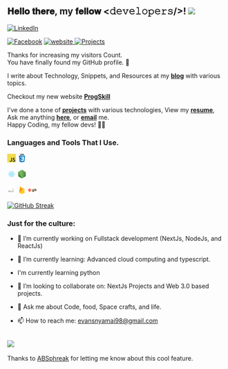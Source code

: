 <h2> 𝐇𝐞𝐥𝐥𝐨 𝐭𝐡𝐞𝐫𝐞, my 𝐟𝐞𝐥𝐥𝐨𝐰 <𝚍𝚎𝚟𝚎𝚕𝚘𝚙𝚎𝚛𝚜/>! <img src="https://github.com/manuarora700/manuarora700/blob/master/gifs/Hi.gif" width="30px"> </h2>

<div align="center" width="50">

<!-- <img src="https://i.imgur.com/dTYwdG1.gif" alt="Welcome!" width="300"/> -->


</div>

<!-- ![visitors](https://visitor-badge.glitch.me/badge?page_id=manuarora700.manuarora700) -->
<a href="https://www.linkedin.com/in/evans-mutuku-5407391b9" target="_blank"><img src="https://img.shields.io/badge/LinkedIn-%230077B5.svg?&style=flat-square&logo=linkedin&logoColor=white" alt="LinkedIn"></a>
<!-- <a href="https://www.instagram.com/maninthere" target="_blank"><img src="https://img.shields.io/badge/Instagram-%23E4405F.svg?&style=flat-square&logo=instagram&logoColor=white" alt="Instagram"></a> -->
<a href="https://www.facebook.com/evan.mutuku" target="_blank"><img src="https://img.shields.io/badge/Facebook-%231877F2.svg?&style=flat-square&logo=facebook&logoColor=white" alt="Facebook"></a>
<a href="http://melbite.com" target="_blank">
<img src="https://img.shields.io/static/v1?label=Website&message=melbite.com&color=%230076D6&style=flat-square&logo=internet-explorer&logoColor=%230076D6" alt="website"/>
</a>
<a href="http://evansmutuku-24161.web.app/" target="_blank">
<img src="https://img.shields.io/badge/Projects-10+-yellow?&style=flat-square" alt="Projects"/>
</a>
<br>

Thanks for increasing my visitors Count.  <br>
You have finally found my GitHub profile. 👋
<br>

I write about Technology, Snippets, and Resources at my **[blog](https://melbite.com/)** with various topics.

Checkout my new website **[ProgSkill](https://progskill.com/)**

I've done a tone of **[projects](https://evansmutuku-24161.web.app/)** with various technologies, 
View my **[resume](https://drive.google.com/file/d/1Q7V-WJmHhYTBLg8Nk4CefA1S6nL30LFo/view)**, 
Ask me anything **[here](https://github.com/Evans-mutuku/Evans-mutuku/issues/new)**, 
or **[email](mailto:evansnyamai98@gmai.com)** me. 
<br>
Happy Coding, my fellow devs! 💪🏽 <br>


<!-- <img src="https://github-readme-stats.vercel.app/api?username=manuarora700&show_icons=true&title_color=ffc857&icon_color=8ac926&text_color=daf7dc&bg_color=151515" alt="Manu Arora's Github Stats"> -->

<h3><strong>Languages and Tools That I Use.</strong></h3>  

<code><img height="20" src="https://raw.githubusercontent.com/github/explore/80688e429a7d4ef2fca1e82350fe8e3517d3494d/topics/javascript/javascript.png"></code>
<code><img height="20" src="https://raw.githubusercontent.com/github/explore/80688e429a7d4ef2fca1e82350fe8e3517d3494d/topics/css/css.png"></code>
<!-- <code><img height="20" src="https://raw.githubusercontent.com/github/explore/80688e429a7d4ef2fca1e82350fe8e3517d3494d/topics/java/java.png"></code> -->
<!-- <code><img height="20" src="https://raw.githubusercontent.com/github/explore/80688e429a7d4ef2fca1e82350fe8e3517d3494d/topics/typescript/typescript.png"></code> -->
<!-- <code><img height="20" src="https://raw.githubusercontent.com/github/explore/80688e429a7d4ef2fca1e82350fe8e3517d3494d/topics/angular/angular.png"></code> -->
<code><img height="20" src="https://raw.githubusercontent.com/github/explore/80688e429a7d4ef2fca1e82350fe8e3517d3494d/topics/react/react.png"></code>
<code><img height="20" src="https://raw.githubusercontent.com/github/explore/80688e429a7d4ef2fca1e82350fe8e3517d3494d/topics/nodejs/nodejs.png"></code>
<!-- <code><img height="20" src="https://raw.githubusercontent.com/github/explore/80688e429a7d4ef2fca1e82350fe8e3517d3494d/topics/cpp/cpp.png"></code> -->
<code><img height="20" src="https://raw.githubusercontent.com/github/explore/80688e429a7d4ef2fca1e82350fe8e3517d3494d/topics/mysql/mysql.png"></code>
<code><img height="20" src="https://raw.githubusercontent.com/github/explore/80688e429a7d4ef2fca1e82350fe8e3517d3494d/topics/firebase/firebase.png"></code>
<code><img height="20" src="https://raw.githubusercontent.com/github/explore/80688e429a7d4ef2fca1e82350fe8e3517d3494d/topics/git/git.png"></code>
<div align="center">

</div>

[![GitHub Streak](https://streak-stats.demolab.com/?user=Evans-mutuku&theme=dark)](https://git.io/streak-stats)

<h3><strong>Just for the culture:</strong></h3>


- 🔭 I’m currently working on Fullstack development (NextJs, NodeJs, and ReactJs) 
- 🌱 I’m currently learning: Advanced cloud computing and typescript.
- I'm currently learning python 
- 👯 I’m looking to collaborate on: NextJs Projects and Web 3.0 based projects.
  
- 💬 Ask me about Code, food, Space crafts, and life.
- 📫 How to reach me: evansnyamai98@gmail.com

<br>
<img src="https://media.giphy.com/media/xT9IgG50Fb7Mi0prBC/giphy.gif" width="300">


Thanks to [ABSphreak](https://www.github.com/manuarora700 ) for letting me know about this cool feature.
